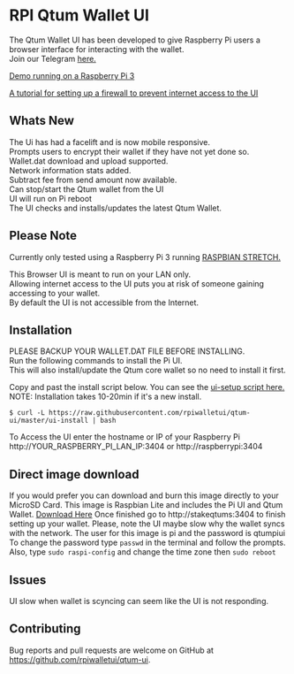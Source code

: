 # RPI Qtum Wallet UI  
The Qtum Wallet UI has been developed to give Raspberry Pi users a browser interface for interacting with the wallet.  
Join our Telegram [here.](https://t.me/joinchat/FvYLc1FTsk6qg_wuN9WF8A)

[Demo running on a Raspberry Pi 3](http://110.145.75.228:5000/)  

[A tutorial for setting up a firewall to prevent internet access to the UI](https://steemit.com/qtum/@trevsadev/raspberry-pi-3-firewall-tutorial-for-the-qtum-pi-user-interface-https-github-com-rpiwalletui-qtum-ui-releases)

## Whats New  
The Ui has had a facelift and is now mobile responsive.  
Prompts users to encrypt their wallet if they have not yet done so.  
Wallet.dat download and upload supported.  
Network information stats added.  
Subtract fee from send amount now available.  
Can stop/start the Qtum wallet from the UI  
UI will run on Pi reboot  
The UI checks and installs/updates the latest Qtum Wallet.  

## Please Note  
Currently only tested using a Raspberry Pi 3 running [RASPBIAN STRETCH.](https://www.raspberrypi.org/downloads/raspbian/)

This Browser UI is meant to run on your LAN only.  
Allowing internet access to the UI puts you at risk of someone gaining accessing to your wallet.  
By default the UI is not accessible from the Internet.  

## Installation  
PLEASE BACKUP YOUR WALLET.DAT FILE BEFORE INSTALLING.  
Run the following commands to install the Pi UI.  
This will also install/update the Qtum core wallet so no need to install it first.   

Copy and past the install script below.
You can see the [ui-setup script here.](https://github.com/rpiwalletui/qtum-ui/blob/master/ui-install)  
NOTE: Installation takes 10-20min if it's a new install.
```
$ curl -L https://raw.githubusercontent.com/rpiwalletui/qtum-ui/master/ui-install | bash
```
To Access the UI enter the hostname or IP of your Raspberry Pi  
http://YOUR_RASPBERRY_PI_LAN_IP:3404 or http://raspberrypi:3404

## Direct image download
If you would prefer you can download and burn this image directly to your MicroSD Card.
This image is Raspbian Lite and includes the Pi UI and Qtum Wallet.
[Download Here](https://www.dropbox.com/s/6al4ooi648gdhu7/qtum_ui_0.3.3_beta.img.zip?dl=1)
Once finished go to http://stakeqtums:3404 to finish setting up your wallet.
Please, note the UI maybe slow why the wallet syncs with the network.
The user for this image is pi and the password is qtumpiui
To change the password type `passwd` in the terminal and follow the prompts.
Also, type `sudo raspi-config` and change the time zone then `sudo reboot`

## Issues
UI slow when wallet is scyncing can seem like the UI is not responding.  

## Contributing

Bug reports and pull requests are welcome on GitHub at https://github.com/rpiwalletui/qtum-ui.  
